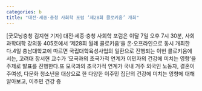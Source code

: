 ```yaml
---
categories: b
title: "대전·세종·충청 사회학 포럼 ‘제28회 콜로키움’ 개최"
---
```

[굿모닝충청 김지현 기자] 대전·세종·충청 사회학 포럼은 이달 7일 오후 7시 30분, 사회과학대학 강의동 405호에서 ‘제28회 월례 콜로키움’을 온·오프라인으로 동시 개최한다.4일 충남대학교에 따르면 국립대학육성사업의 일환으로 진행되는 이번 콜로키움에서는, 고려대 장서현 교수가 ‘모국과의 초국가적 연계가 이민자의 건강에 미치는 영향’을 주제로 발표를 진행한다.또 모국과의 초국가적 연계가 국내 거주 외국인 노동자, 결혼이주여성, 다문화 청소년을 대상으로 한 다양한 이주민 집단의 건강에 미치는 영향에 대해 알아보고, 이주민 건강 증